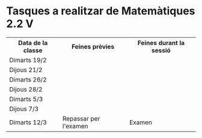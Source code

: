 # Tasques a realitzar de Matemàtiques 2.2 V

<table>
  <tr>
    <th>Data de la classe</th>
    <th>Feines prèvies</th>
    <th>Feines durant la sessió</th>
  </tr>
  <tr>
    <td>Dimarts 19/2</td>
    <td></td>
    <td></td>
  </tr>
  <tr>
    <td>Dijous 21/2</td>
    <td></td>
    <td></td>
  </tr>
  <tr>
    <td>Dimarts 26/2</td>
    <td></td>
    <td></td>
  </tr>
  <tr>
    <td>Dijous 28/2</td>
    <td></td>
    <td></td>
  </tr>
  <tr>
    <td>Dimarts 5/3</td>
    <td></td>
    <td></td>
  </tr>
  <tr>
    <td>Dijous 7/3</td>
    <td></td>
    <td></td>
  </tr>
  <tr>
    <td>Dimarts 12/3</td>
    <td>Repassar per l'examen</td>
    <td>Examen</td>
  </tr>
</table>
